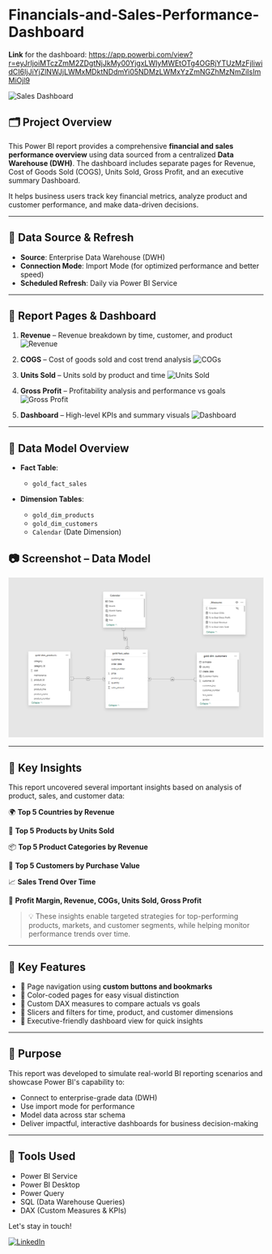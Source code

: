 # Financials-and-Sales-Performance-Dashboard

**Link** for the dashboard: https://app.powerbi.com/view?r=eyJrIjoiMTczZmM2ZDgtNjJkMy00YjgxLWIyMWEtOTg4OGRjYTUzMzFjIiwidCI6IjJiYjZlNWJjLWMxMDktNDdmYi05NDMzLWMxYzZmNGZhMzNmZiIsImMiOjl9

![Sales Dashboard](https://github.com/Peter-Sobhy1/Sales-Performance-Dashboard/blob/main/Assets/Dashboard.png?raw=true)

## 🗂️ Project Overview
This Power BI report provides a comprehensive **financial and sales performance overview** using data sourced from a centralized **Data Warehouse (DWH)**. The dashboard includes separate pages for Revenue, Cost of Goods Sold (COGS), Units Sold, Gross Profit, and an executive summary Dashboard.

It helps business users track key financial metrics, analyze product and customer performance, and make data-driven decisions.

---

## 🔌 Data Source & Refresh
- **Source**: Enterprise Data Warehouse (DWH)
- **Connection Mode**: Import Mode (for optimized performance and better speed)
- **Scheduled Refresh**: Daily via Power BI Service

---

## 📁 Report Pages & Dashboard

1. **Revenue** – Revenue breakdown by time, customer, and product
![Revenue](https://github.com/Peter-Sobhy1/Financials-and-Sales-Performance-Dashboard/blob/main/Assets/Revenue.png?raw=true)

2. **COGS** – Cost of goods sold and cost trend analysis
![COGs](https://github.com/Peter-Sobhy1/Financials-and-Sales-Performance-Dashboard/blob/main/Assets/COGs.png?raw=true)

3. **Units Sold** – Units sold by product and time
![Units Sold](https://github.com/Peter-Sobhy1/Financials-and-Sales-Performance-Dashboard/blob/main/Assets/Units%20Sold.png?raw=true)

4. **Gross Profit** – Profitability analysis and performance vs goals
![Gross Profit](https://github.com/Peter-Sobhy1/Financials-and-Sales-Performance-Dashboard/blob/main/Assets/Gross%20Profit.png?raw=true)

5. **Dashboard** – High-level KPIs and summary visuals
![Dashboard](https://github.com/Peter-Sobhy1/Financials-and-Sales-Performance-Dashboard/blob/main/Assets/Dashboard.png?raw=true)
---

## 🧱 Data Model Overview

- **Fact Table**:  
  - `gold_fact_sales`

- **Dimension Tables**:  
  - `gold_dim_products`  
  - `gold_dim_customers`  
  - `Calendar` (Date Dimension)

## 📷 Screenshot – Data Model
![Data Model!](https://github.com/Peter-Sobhy1/Financial-Performance-Dashboard/blob/main/Assets/Data%20Model.png?raw=true)

---

## 📌 Key Insights

This report uncovered several important insights based on analysis of product, sales, and customer data:

 🌍 **Top 5 Countries by Revenue**

 🛒 **Top 5 Products by Units Sold**

 📦 **Top 5 Product Categories by Revenue**

 👤 **Top 5 Customers by Purchase Value**

 📈 **Sales Trend Over Time**

 🔢 **Profit Margin, Revenue, COGs, Units Sold, Gross Profit**



> 💡 These insights enable targeted strategies for top-performing products, markets, and customer segments, while helping monitor performance trends over time.

---

## 🎯 Key Features
- 📌 Page navigation using **custom buttons and bookmarks**
- 🎨 Color-coded pages for easy visual distinction
- 🧮 Custom DAX measures to compare actuals vs goals
- 📅 Slicers and filters for time, product, and customer dimensions
- 💼 Executive-friendly dashboard view for quick insights

---

## 🧠 Purpose
This report was developed to simulate real-world BI reporting scenarios and showcase Power BI's capability to:
- Connect to enterprise-grade data (DWH)
- Use import mode for performance
- Model data across star schema
- Deliver impactful, interactive dashboards for business decision-making

---

## 📎 Tools Used
- Power BI Service
- Power BI Desktop
- Power Query
- SQL (Data Warehouse Queries)
- DAX (Custom Measures & KPIs)


Let's stay in touch!

[![LinkedIn](https://img.shields.io/badge/LinkedIn-0077B5?style=for-the-badge&logo=linkedin&logoColor=white)](https://www.linkedin.com/in/peter-sobhy/)
